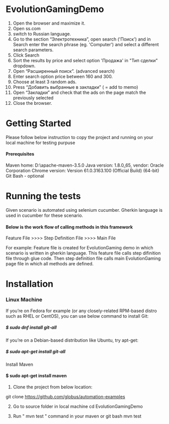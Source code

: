 # EvolutionGamingDemo

1. Open the browser and maximize it.
2. Open  ss.com
3. switch to Russian language.
4. Go to the section “Электротехника”, open search ('Поиск') and in Search enter the search phrase (eg. 'Computer') and select a different search parameters.
5. Click Search
6. Sort the results by price and select option 'Продажа' in "Тип сделки" dropdown.
7. Open “Расширенный поиск”. (advanced search)
8. Enter search option price between 160 and 300.
9. Choose at least 3 random ads.
10. Press “Добавить выбранные в закладки” ( = add to memo)
11. Open “Закладки” and check that the ads on the page match the previously selected
12. Close the browser.

# Getting Started

Please follow below instruction to copy the project and running on your local machine for testing purpuse

#### Prerequisites

Maven home: D:\apache-maven-3.5.0
Java version: 1.8.0_65, vendor: Oracle Corporation
Chrome version: Version 61.0.3163.100 (Official Build) (64-bit)
Git Bash - optional

# Running the tests

Given scenario is automated using selenium cucumber.
Gherkin language is used in cucumber for these scenario.

#### Below is the work flow of calling methods in this framework

Feature File >>>> Step Definition File >>>> Main File

For example: Feature file is created for EvolutionGaming demo in which scenario is written in gherkin language.
This feature file calls step difinition file through glue code.
Then step definition file calls main EvolutionGaming page file in which all methods are defined.

# Installation

### Linux Machine

If you’re on Fedora for example (or any closely-related RPM-based distro such as RHEL or CentOS), you can use below command to install Git:
##### $ sudo dnf install git-all

If you’re on a Debian-based distribution like Ubuntu, try apt-get:
##### $ sudo apt-get install git-all

Install Maven
#### $ sudo apt-get install maven

1. Clone the project from below location:

git clone https://github.com/globus/automation-examples

2. Go to source folder in local machine
cd EvolutionGamingDemo

3. Run " mvn test " command in your maven or git bash
mvn test
